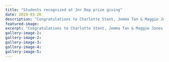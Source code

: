 ```yaml
---
title: "Students recognized at Jnr Rep prize giving"
date: 2019-03-26
description: "Congratulations to Charlotte Stent, Jemma Tan & Maggie Jones winning awards at the Junior Cricket Rep Prize Giving..."
featured-image: 
excerpt: "Congratulations to Charlotte Stent, Jemma Tan & Maggie Jones winning awards at the Ray White Junior Cricket Representative Prize Giving."
gallery-image-1: 
gallery-image-2: 
gallery-image-3: 
gallery-image-4: 
gallery-image-5: 
---
```

